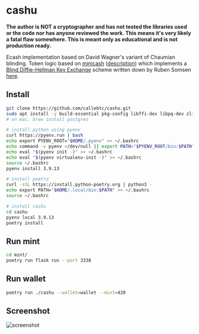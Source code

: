 # cashu

**The author is NOT a cryptographer and has not tested the libraries used or the code nor has anyone reviewed the work. This means it's very likely a fatal flaw somewhere. This is meant only as educational and is not production ready.**

Ecash implementation based on David Wagner's variant of Chaumian blinding. Token logic based on [minicash](https://github.com/phyro/minicash) ([description](https://gist.github.com/phyro/935badc682057f418842c72961cf096c)) which implements a [Blind Diffie-Hellman Key Exchange](https://cypherpunks.venona.com/date/1996/03/msg01848.html) scheme written down by Ruben Somsen [here](https://gist.github.com/RubenSomsen/be7a4760dd4596d06963d67baf140406). 

## Install

```bash
git clone https://github.com/callebtc/cashu.git
sudo apt install -y build-essential pkg-config libffi-dev libpq-dev zlib1g-dev libssl-dev python3-dev
# on mac: brew install postgres

# install python using pyenv
curl https://pyenv.run | bash
echo export PYENV_ROOT="$HOME/.pyenv" >> ~/.bashrc
echo command -v pyenv >/dev/null || export PATH="$PYENV_ROOT/bin:$PATH" >> ~/.bashrc
echo eval "$(pyenv init -)" >> ~/.bashrc
echo eval "$(pyenv virtualenv-init -)" >> ~/.bashrc
source ~/.bashrc
pyenv install 3.9.13

# install poetry
curl -sSL https://install.python-poetry.org | python3 -
echo export PATH="$HOME/.local/bin:$PATH" >> ~/.bashrc
source ~/.bashrc

# install cashu
cd cashu
pyenv local 3.9.13
poetry install
```

## Run mint
```bash
cd mint/
poetry run flask run --port 3338
```
## Run wallet

```bash
poetry run ./cashu --wallet=wallet --mint=420
```

## Screenshot
![screenshot](https://user-images.githubusercontent.com/93376500/189533335-68a863e2-bacd-47c1-aecc-e4fb09883d11.jpg)
